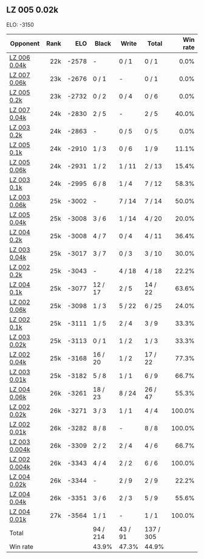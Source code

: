 ## LZ 005 0.02k ##

ELO: -3150

Opponent | Rank | ELO | Black | Write | Total | Win rate
---------|-----:|----:|-------|-------|-------|-------:
[LZ 006 0.04k](LZ%20006%200.04k.md) | 22k | -2578 | - | 0 / 1 | 0 / 1 | 0.0%
[LZ 007 0.06k](LZ%20007%200.06k.md) | 23k | -2676 | 0 / 1 | - | 0 / 1 | 0.0%
[LZ 005 0.2k](LZ%20005%200.2k.md) | 23k | -2732 | 0 / 2 | 0 / 4 | 0 / 6 | 0.0%
[LZ 007 0.04k](LZ%20007%200.04k.md) | 24k | -2830 | 2 / 5 | - | 2 / 5 | 40.0%
[LZ 003 0.2k](LZ%20003%200.2k.md) | 24k | -2863 | - | 0 / 5 | 0 / 5 | 0.0%
[LZ 005 0.1k](LZ%20005%200.1k.md) | 24k | -2910 | 1 / 3 | 0 / 6 | 1 / 9 | 11.1%
[LZ 005 0.06k](LZ%20005%200.06k.md) | 24k | -2931 | 1 / 2 | 1 / 11 | 2 / 13 | 15.4%
[LZ 003 0.1k](LZ%20003%200.1k.md) | 24k | -2995 | 6 / 8 | 1 / 4 | 7 / 12 | 58.3%
[LZ 003 0.06k](LZ%20003%200.06k.md) | 25k | -3002 | - | 7 / 14 | 7 / 14 | 50.0%
[LZ 005 0.04k](LZ%20005%200.04k.md) | 25k | -3008 | 3 / 6 | 1 / 14 | 4 / 20 | 20.0%
[LZ 004 0.2k](LZ%20004%200.2k.md) | 25k | -3008 | 4 / 7 | 0 / 4 | 4 / 11 | 36.4%
[LZ 003 0.04k](LZ%20003%200.04k.md) | 25k | -3017 | 3 / 7 | 0 / 3 | 3 / 10 | 30.0%
[LZ 002 0.2k](LZ%20002%200.2k.md) | 25k | -3043 | - | 4 / 18 | 4 / 18 | 22.2%
[LZ 004 0.1k](LZ%20004%200.1k.md) | 25k | -3077 | 12 / 17 | 2 / 5 | 14 / 22 | 63.6%
[LZ 002 0.06k](LZ%20002%200.06k.md) | 25k | -3098 | 1 / 3 | 5 / 22 | 6 / 25 | 24.0%
[LZ 002 0.1k](LZ%20002%200.1k.md) | 25k | -3111 | 1 / 5 | 2 / 4 | 3 / 9 | 33.3%
[LZ 003 0.02k](LZ%20003%200.02k.md) | 25k | -3113 | 0 / 1 | 1 / 2 | 1 / 3 | 33.3%
[LZ 002 0.04k](LZ%20002%200.04k.md) | 25k | -3168 | 16 / 20 | 1 / 2 | 17 / 22 | 77.3%
[LZ 003 0.01k](LZ%20003%200.01k.md) | 25k | -3182 | 5 / 8 | 1 / 1 | 6 / 9 | 66.7%
[LZ 004 0.06k](LZ%20004%200.06k.md) | 26k | -3261 | 18 / 23 | 8 / 24 | 26 / 47 | 55.3%
[LZ 002 0.02k](LZ%20002%200.02k.md) | 26k | -3271 | 3 / 3 | 1 / 1 | 4 / 4 | 100.0%
[LZ 002 0.01k](LZ%20002%200.01k.md) | 26k | -3282 | 8 / 8 | - | 8 / 8 | 100.0%
[LZ 003 0.004k](LZ%20003%200.004k.md) | 26k | -3309 | 2 / 2 | 2 / 4 | 4 / 6 | 66.7%
[LZ 002 0.004k](LZ%20002%200.004k.md) | 26k | -3343 | 4 / 4 | 2 / 2 | 6 / 6 | 100.0%
[LZ 004 0.02k](LZ%20004%200.02k.md) | 26k | -3344 | - | 2 / 9 | 2 / 9 | 22.2%
[LZ 004 0.04k](LZ%20004%200.04k.md) | 26k | -3351 | 3 / 6 | 2 / 3 | 5 / 9 | 55.6%
[LZ 004 0.01k](LZ%20004%200.01k.md) | 27k | -3564 | 1 / 1 | - | 1 / 1 | 100.0%
Total | | | 94 / 214 | 43 / 91 | 137 / 305 | 
Win rate| | | 43.9% | 47.3% | 44.9% | 
